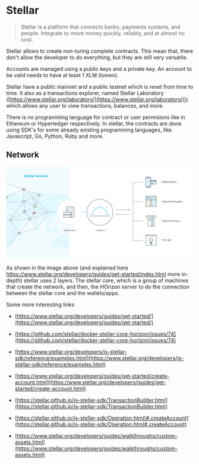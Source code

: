 # Stellar

> Stellar is a platform that connects banks, payments systems, and people. Integrate to move money quickly, reliably, and at almost no cost.

Stellar allows to create non-turing complete contracts. This mean that, there don't allow the developer to do everything, but they are still very versatile.

Accounts are managed using a public keys and a private key. An account to be valid needs to have at least 1 XLM \(lumen\).

Stellar have a public mainnet and a public testnet which is reset from time to time. It also as a transactions explorer, named Stellar Laboratory \([https://www.stellar.org/laboratory/](https://www.stellar.org/laboratory/)\) which allows any user to view transactions, balances, and more.

There is no programming language for contract or user permisions like in Ethereum or Hyperledger respectively. In stellar, the contracts are done using SDK's for some already existing programming languages, like Javascript, Go, Python, Ruby and more.

## Network

![](/assets/stellar-network.png)

As shown in the image above \(and explained here https://www.stellar.org/developers/guides/get-started/index.html more in-depth\) stellar uses 2 layers. The stellar core, which is a group of machines that create the network, and then, the HOrizon server to do the connection between the stellar core and the wallets/apps.

Some more interesting links

* [https://www.stellar.org/developers/guides/get-started/](https://www.stellar.org/developers/guides/get-started/)
* [https://github.com/stellar/docker-stellar-core-horizon/issues/74](https://github.com/stellar/docker-stellar-core-horizon/issues/74)
* [https://www.stellar.org/developers/js-stellar-sdk/reference/examples.html](https://www.stellar.org/developers/js-stellar-sdk/reference/examples.html)
* [https://www.stellar.org/developers/guides/get-started/create-account.html](https://www.stellar.org/developers/guides/get-started/create-account.html)

* [https://stellar.github.io/js-stellar-sdk/TransactionBuilder.html](https://stellar.github.io/js-stellar-sdk/TransactionBuilder.html)
* [https://stellar.github.io/js-stellar-sdk/Operation.html\#.createAccount](https://stellar.github.io/js-stellar-sdk/Operation.html#.createAccount)
* [https://www.stellar.org/developers/guides/walkthroughs/custom-assets.html](https://www.stellar.org/developers/guides/walkthroughs/custom-assets.html)





